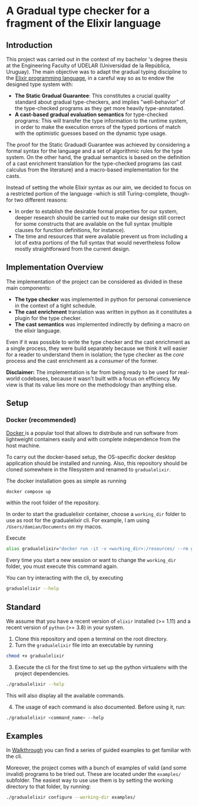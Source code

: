 # A Gradual type checker for a fragment of the Elixir language

## Introduction

This project was carried out in the context of my bachelor 's degree thesis at the Engineering Faculty of UDELAR (Universidad de la República, Uruguay). The main objective was to adapt the gradual typing discipline to the [Elixir programming language](https://elixir-lang.org/), in a careful way so as to endow the designed type system with:
- **The Static Gradual Guarantee**: This constitutes a crucial quality standard about gradual type-checkers, and implies "well-behavior" of the type-checked programs as they get more heavily type-annotated.
- **A cast-based gradual evaluation semantics** for type-checked programs: This will transfer the type information to the runtime system, in order to make the execution errors of the typed portions of match with the optimistic guesses based on the dynamic type usage.   

The proof for the Static Graduadl Guarantee was achieved by considering a formal syntax for the language and a set of algorithmic rules for the type system. On the other hand, the gradual semantics is based on the definition of a cast enrichment translation for the type-checked programs (as cast calculus from the literature) and a macro-based implementation for the casts. 


Instead of setting the whole Elixir syntax as our aim, we decided to focus on a restricted portion of the language -which is still Turing-complete, though- for two different reasons:
- In order to establish the desirable formal properties for our system, deeper research should be carried out to make our design still correct for some constructs that are available on the full syntax (multiple clauses for function definitions, for instance).
- The time and resources that were available prevent us from including a lot of extra portions of the full syntax that would nevertheless follow mostly straightforward from the current design.


## Implementation Overview

The implementation of the project can be considered as divided in these main components:
- **The type checker** was implemented in python for personal convenience in the context of a tight schedule.
- **The cast enrichment** translation was written in python as it constitutes a plugin for the type checker.
- **The cast semantics** was implemented indirectly by defining a macro on the elixir language.

Even if it was possible to write the type checker and the cast enrichment as a single process, they were build separately because we think it will easier for a reader to understand them in isolation; the type checker as the _core_ process and the cast enrichment as a _consumer_ of the former.

**Disclaimer:** The implementation is far from being ready to be used for real-world codebases, because it wasn't built with a focus on efficiency. My view is that its value lies more on the methodology than anything else.


## Setup
### Docker (recommended)
[Docker ](https://www.docker.com/) is a popular tool that allows to distribute and run software from lightweight containers easily and with complete independence from the host machine. 

To carry out the docker-based setup, the OS-specific docker desktop application should be installed and running. Also, this repository should be cloned somewhere in the filesystem and renamed to `gradualelixir`.  

The docker installation goes as simple as running 
```bash
docker compose up
```
within the root folder of the repository.

In order to start the gradualelixir container, choose a `working_dir` folder to use
as root for the gradualelixir cli. For example, I am using `/Users/damian/Documents` on my macos. 

Execute
```bash
alias gradualelixir="docker run -it -v <working_dir>:/resources/ --rm gradualelixir"
```

Every time you start a new session or want to change the `working_dir` folder, you must execute this command again.

You can try interacting with the cli, by executing
```bash
gradualelixir --help
```

## Standard
We assume that you have a recent version of `elixir` installed (>= 1.11) and a recent version of `python` (>= 3.8)
in your system. 

1. Clone this repository and open a terminal on the root directory.
2. Turn the `gradualelixir` file into an executable by running
```bash
chmod +x gradualelixir
```
3. Execute the cli for the first time to set up the python virtualenv with the project dependencies.
```bash
./gradualelixir --help
```
This will also display all the available commands.

4. The usage of each command is also documented. Before using it, run:
```bash
./gradualelixir <command_name> --help
```

## Examples

In [Walkthrough](/Walkthrough.md) you can find a series of guided examples to get familiar with the cli.

Moreover, the project comes with a bunch of examples of valid (and some invalid) programs to be tried out.
These are located under the `examples/` subfolder. The easiest way to use use them is by setting the working directory to that folder, by running:
```bash
./gradualelixir configure --working-dir examples/
```

